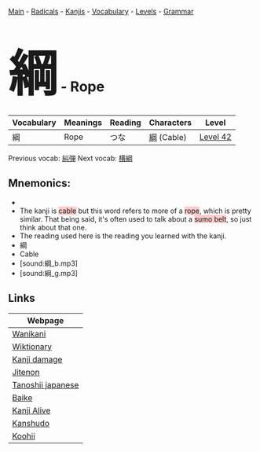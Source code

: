 <style> bigfont {font-size: 100px}</style>
[Main](../README.md) -
[Radicals](../radicals.md) -
[Kanjis](../kanjis.md) -
[Vocabulary](../vocabulary.md) -
[Levels](../levels.md) -
[Grammar](../grammar.md)
# <bigfont> 綱</bigfont> - Rope 

| Vocabulary | Meanings | Reading | Characters | Level |
| --- | --- | --- | --- | --- |
| 綱 | Rope | つな |  [綱](../kanjis/綱.md) (Cable) | [Level 42](../levels/wk_level42.md) |

Previous vocab: [糾弾](糾弾.md) Next vocab: [横綱](横綱.md) 

## Mnemonics:

* 
* The kanji is <span style="background-color:#ffcccb"> cable</span> but this word refers to more of a <span style="background-color:#ffcccb"> rope</span>, which is pretty similar. That being said, it's often used to talk about a <span style="background-color:#ffcccb"> sumo belt</span>, so just think about that one.
* The reading used here is the reading you learned with the kanji.
* 綱
* Cable
* [sound:綱_b.mp3]
* [sound:綱_g.mp3]


## Links 

| Webpage |
| --- |
| [Wanikani          ](https://www.wanikani.com/kanji/綱) |
| [Wiktionary        ](https://en.wiktionary.org/wiki/綱) |
| [Kanji damage      ](http://www.kanjidamage.com/kanji/search?utf8=✓&q=綱) |
| [Jitenon           ](https://jitenon.com/kanji/綱) |
| [Tanoshii japanese ](https://www.tanoshiijapanese.com/dictionary/kanji.cfm?k=綱) |
| [Baike             ](https://baike.baidu.com/item/綱) |
| [Kanji Alive       ](https://app.kanjialive.com/綱) |
| [Kanshudo          ](https://www.kanshudo.com/searchmn?q=綱) |
| [Koohii            ](https://kanji.koohii.com/study/kanji/綱) |
